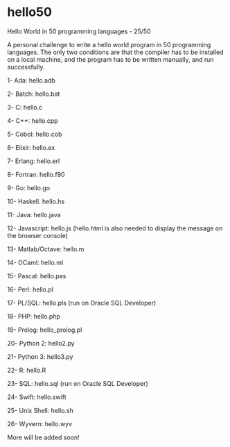 # hello50
Hello World in 50 programming languages - 25/50

A personal challenge to write a hello world program in 50 programming languages. The only two conditions are that the compiler has to be installed on a local machine, and the program has to be written manually, and run successfully.

1- Ada: hello.adb

2- Batch: hello.bat

3- C: hello.c

4- C++: hello.cpp

5- Cobol: hello.cob

6- Elixir: hello.ex

7- Erlang: hello.erl

8- Fortran: hello.f90

9- Go: hello.go

10- Haskell. hello.hs

11- Java: hello.java

12- Javascript: hello.js (hello.html is also needed to display the message on the browser console)

13- Matlab/Octave: hello.m

14- OCaml: hello.ml

15- Pascal: hello.pas

16- Perl: hello.pl

17- PL/SQL: hello.pls (run on Oracle SQL Developer)

18- PHP: hello.php

19- Prolog: hello_prolog.pl

20- Python 2: hello2.py

21- Python 3: hello3.py

22- R: hello.R

23- SQL: hello.sql (run on Oracle SQL Developer)

24- Swift: hello.swift

25- Unix Shell: hello.sh

26- Wyvern: hello.wyv

More will be added soon!
